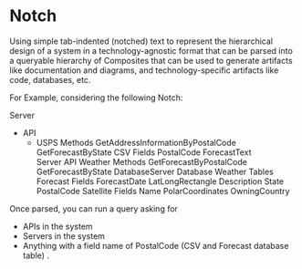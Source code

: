 # Notch
Using simple tab-indented (notched) text to represent the hierarchical design of a system in a technology-agnostic format that can be parsed into a queryable hierarchy of Composites that can be used to generate artifacts like documentation and diagrams, and technology-specific artifacts like code, databases, etc.

For Example, considering the following Notch:

Server
 * API
    * USPS
            Methods
                GetAddressInformationByPostalCode
                GetForecastByState
    CSV
        Fields
            PostalCode
            ForecastText            
Server
    API
        Weather
            Methods
                GetForecastByPostalCode
                GetForecastByState
DatabaseServer
  Database
    Weather
      Tables
        Forecast
          Fields
            ForecastDate
            LatLongRectangle
            Description
            State
            PostalCode
        Satellite
          Fields
            Name
            PolarCoordinates
            OwningCountry

Once parsed, you can run a query asking for  
- APIs in the system
- Servers in the system 
- Anything with a field name of PostalCode (CSV and Forecast database table)
.
